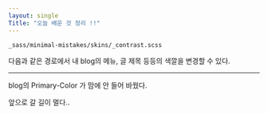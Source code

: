 ```yaml
---
layout: single
Title: "오늘 배운 것 정리 !!"
---
```


```
_sass/minimal-mistakes/skins/_contrast.scss
```
다음과 같은 경로에서 내 blog의 메뉴, 글 제목 등등의 색깔을 변경할 수 있다.

---

blog의 Primary-Color 가 맘에 안 들어 바꿨다.


앞으로 갈 길이 멀다..